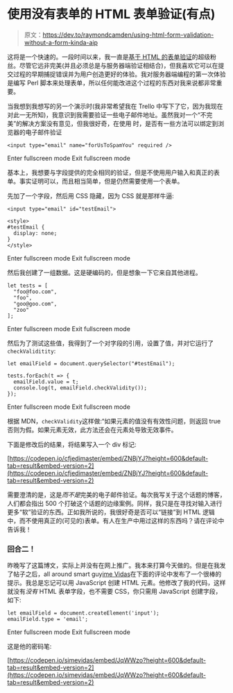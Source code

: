 # 使用没有表单的 HTML 表单验证(有点)

> 原文：<https://dev.to/raymondcamden/using-html-form-validation-without-a-form-kinda-aip>

这将是一个快速的。一段时间以来，我一直是[基于 HTML 的表单验证](https://developer.mozilla.org/en-US/docs/Learn/HTML/Forms/Form_validation)的超级粉丝。尽管它远非完美(并且必须总是与服务器端验证相结合)，但我喜欢它可以在提交过程的早期捕捉错误并为用户创造更好的体验。我对服务器端编程的第一次体验是编写 Perl 脚本来处理表单，所以任何能改进这个过程的东西对我来说都非常重要。

当我想到我想写的另一个演示时(我非常希望我在 Trello 中写下了它，因为我现在对此一无所知)，我意识到我需要验证一些电子邮件地址。虽然我对一个“不完美”的解决方案没有意见，但我很好奇，在使用
时，是否有一些方法可以绑定到浏览器的电子邮件验证

```
<input type="email" name="forUsToSpamYou" required /> 
```

Enter fullscreen mode Exit fullscreen mode

基本上，我想要与字段提供的完全相同的验证，但是不使用用户输入和真正的表单。事实证明可以，而且相当简单，但是仍然需要使用一个表单。

先加了一个字段，然后用 CSS 隐藏，因为 CSS 就是那样牛逼:

```
<input type="email" id="testEmail">

<style>
#testEmail {
  display: none;
}
</style> 
```

Enter fullscreen mode Exit fullscreen mode

然后我创建了一组数据。这是硬编码的，但是想象一下它来自其他进程。

```
let tests = [
  "foo@foo.com",
  "foo",
  "goo@goo.com",
  "zoo"
]; 
```

Enter fullscreen mode Exit fullscreen mode

然后为了测试这些值，我得到了一个对字段的引用，设置了值，并对它运行了`checkValiditity`:

```
let emailField = document.querySelector("#testEmail");

tests.forEach(t => {
  emailField.value = t;
  console.log(t, emailField.checkValidity());
}); 
```

Enter fullscreen mode Exit fullscreen mode

根据 MDN，`checkValidity`这样做:“如果元素的值没有有效性问题，则返回 true 否则为假。如果元素无效，此方法还会在元素处导致无效事件。

下面是修改后的结果，将结果写入一个 div 标记:

[https://codepen.io/cfjedimaster/embed/ZNBjYJ?height=600&default-tab=result&embed-version=2](https://codepen.io/cfjedimaster/embed/ZNBjYJ?height=600&default-tab=result&embed-version=2)

需要澄清的是，这是*而不是*完美的电子邮件验证。每次我写关于这个话题的博客，人们都会指出 500 个打破这个话题的边缘案例。同样，我只是在寻找对输入进行更多“软”验证的东西。正如我所说的，我很好奇是否可以“链接”到 HTML 逻辑中，而不使用真正的(可见的)表单。有人在生产中用过这样的东西吗？请在评论中告诉我！

### 回合二！

昨晚写了这篇博文，实际上并没有在网上推广。我本来打算今天做的。但是在我发了帖子之后，all around smart guy[ime Vidas](https://twitter.com/simevidas)在下面的评论中发布了一个很棒的提示。我总是忘记可以用 JavaScript 创建 HTML 元素。他修改了我的代码，这样就没有*没有* HTML 表单字段，也不需要 CSS，你只需用 JavaScript 创建字段，如下:

```
let emailField = document.createElement('input');
emailField.type = 'email'; 
```

Enter fullscreen mode Exit fullscreen mode

这是他的密码笔:

[https://codepen.io/simevidas/embed/JqWWzo?height=600&default-tab=result&embed-version=2](https://codepen.io/simevidas/embed/JqWWzo?height=600&default-tab=result&embed-version=2)